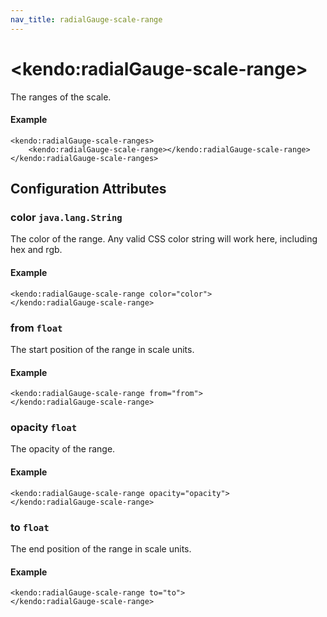 ```yaml
---
nav_title: radialGauge-scale-range
---
```


# \<kendo:radialGauge-scale-range\>

The ranges of the scale.

#### Example
    <kendo:radialGauge-scale-ranges>
        <kendo:radialGauge-scale-range></kendo:radialGauge-scale-range>
    </kendo:radialGauge-scale-ranges>

## Configuration Attributes

### color `java.lang.String`

The color of the range.
Any valid CSS color string will work here, including hex and rgb.

#### Example
    <kendo:radialGauge-scale-range color="color">
    </kendo:radialGauge-scale-range>

### from `float`

The start position of the range in scale units.

#### Example
    <kendo:radialGauge-scale-range from="from">
    </kendo:radialGauge-scale-range>

### opacity `float`

The opacity of the range.

#### Example
    <kendo:radialGauge-scale-range opacity="opacity">
    </kendo:radialGauge-scale-range>

### to `float`

The end position of the range in scale units.

#### Example
    <kendo:radialGauge-scale-range to="to">
    </kendo:radialGauge-scale-range>

